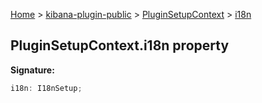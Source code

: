 [Home](./index) &gt; [kibana-plugin-public](./kibana-plugin-public.md) &gt; [PluginSetupContext](./kibana-plugin-public.pluginsetupcontext.md) &gt; [i18n](./kibana-plugin-public.pluginsetupcontext.i18n.md)

## PluginSetupContext.i18n property

<b>Signature:</b>

```typescript
i18n: I18nSetup;
```
